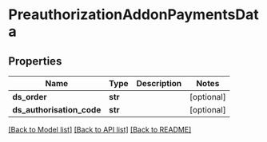 # PreauthorizationAddonPaymentsData

## Properties
Name | Type | Description | Notes
------------ | ------------- | ------------- | -------------
**ds_order** | **str** |  | [optional] 
**ds_authorisation_code** | **str** |  | [optional] 

[[Back to Model list]](../README.md#documentation-for-models) [[Back to API list]](../README.md#documentation-for-api-endpoints) [[Back to README]](../README.md)


